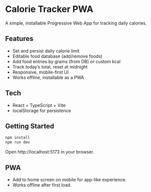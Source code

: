 # Calorie Tracker PWA

A simple, installable Progressive Web App for tracking daily calories.

## Features
- Set and persist daily calorie limit
- Editable food database (add/remove foods)
- Add food entries by grams (from DB) or custom kcal
- Track today’s total, reset at midnight
- Responsive, mobile-first UI
- Works offline, installable as a PWA

## Tech
- React + TypeScript + Vite
- localStorage for persistence

## Getting Started
```bash
npm install
npm run dev
```

Open http://localhost:5173 in your browser.

## PWA
- Add to home screen on mobile for app-like experience.
- Works offline after first load.
